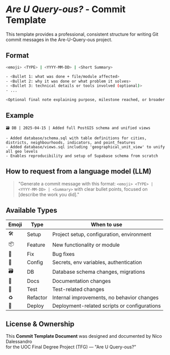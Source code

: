 # *Are U Query-ous?* - Commit Template

This template provides a professional, consistent structure for writing Git commit messages in the Are-U-Query-ous project.

## Format

```bash
<emoji> <TYPE> | <YYYY-MM-DD> | <Short Summary>

- <Bullet 1: what was done + file/module affected>
- <Bullet 2: why it was done or what problem it solves>
- <Bullet 3: technical details or tools involved (optional)>
- ...

<Optional final note explaining purpose, milestone reached, or broader impact>
```

## Example

```git
🗃️ DB | 2025-04-15 | Added full PostGIS schema and unified views

- Added database/schema.sql with table definitions for cities, districts, neighbourhoods, indicators, and point_features
- Added database/views.sql including 'geographical_unit_view' to unify all geo levels
- Enables reproducibility and setup of Supabase schema from scratch
```

## How to request from a language model (LLM)

> "Generate a commit message with this format: `<emoji> <TYPE> | <YYYY-MM-DD> | <Summary>` with clear bullet points, focused on [describe the work you did]."

## Available Types

| Emoji  | Type      | When to use                                               |
|--------|-----------|-----------------------------------------------------------|
| 🛠️     | Setup     | Project setup, configuration, environment                 |
| 📦     | Feature   | New functionality or module                               |
| 🐛     | Fix       | Bug fixes                                                 |
| 🔐     | Config    | Secrets, env variables, authentication                    |
| 🗃️     | DB        | Database schema changes, migrations                       |
| 📄     | Docs      | Documentation changes                                     |
| 🧪     | Test      | Test-related changes                                      |
| ♻️     | Refactor  | Internal improvements, no behavior changes                |
| 🚀     | Deploy    | Deployment-related scripts or configurations              |

## License & Ownership

This **Commit Template Document** was designed and documented by Nico Dalessandro  
for the UOC Final Degree Project (TFG) — "Are U Query-ous?"
